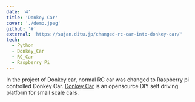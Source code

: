 ```yaml
---
date: '4'
title: 'Donkey Car'
cover: './demo.jpeg'
github: '#'
external: 'https://sujan.ditu.jp/changed-rc-car-into-donkey-car/'
tech:
  - Python
  - Donkey_Car
  - RC_Car
  - Raspberry_Pi
---
```


In the project of Donkey car, normal RC car was changed to Raspberry pi controlled Donkey Car. [Donkey Car](https://www.donkeycar.com/) is an opensource DIY self driving platform for small scale cars. 
